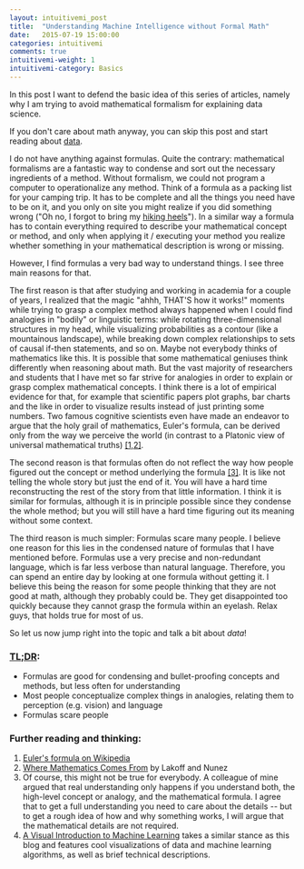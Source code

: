 ```yaml
---
layout: intuitivemi_post
title:  "Understanding Machine Intelligence without Formal Math"
date:   2015-07-19 15:00:00
categories: intuitivemi
comments: true
intuitivemi-weight: 1
intuitivemi-category: Basics
---
```


In this post I want to defend the basic idea of this series of articles, namely why I am trying to avoid mathematical formalism for explaining data science.

If you don't care about math anyway, you can skip this post and start reading about [data](/intuitivemi/2015/07/19/data-numbers-representations.html).

I do not have anything against formulas. Quite the contrary: mathematical formalisms are a fantastic way to condense and sort out the necessary ingredients of a method. Without formalism, we could not program a computer to operationalize any method. Think of a formula as a packing list for your camping trip. It has to be complete and all the things you need have to be on it, and you only on site you might realize if you did something wrong ("Oh no, I forgot to bring my [hiking heels](http://consumerist.com/2010/11/29/go-hiking-in-style-with-these-teva-high-heels/)"). In a similar way a formula has to contain everything required to describe your mathematical concept or method, and only when applying it / executing your method you realize whether something in your mathematical description is wrong or missing.

However, I find formulas a very bad way to understand things. I see three main reasons for that. 

The first reason is that after studying and working in academia for a couple of years, I realized that the magic "ahhh, THAT'S how it works!" moments while trying to grasp a complex method always happened when I could find analogies in "bodily" or linguistic terms: while rotating three-dimensional structures in my head, while visualizing probabilities as a contour (like a mountainous landscape), while breaking down complex relationships to sets of causal if-then statements, and so on. Maybe not everybody thinks of mathematics like this. It is possible that some mathematical geniuses think differently when reasoning about math. But the vast majority of researchers and students that I have met so far strive for analogies in order to explain or grasp complex mathematical concepts. I think there is a lot of empirical evidence for that, for example that scientific papers plot graphs, bar charts and the like in order to visualize results instead of just printing some numbers. Two famous cognitive scientists even have made an endeavor to argue that the holy grail of mathematics, Euler's formula, can be derived only from the way we perceive the world (in contrast to a Platonic view of universal mathematical truths) [[1,2]](#further).

The second reason is that formulas often do not reflect the way how people figured out the concept or method underlying the formula [[3]](#further). It is like not telling the whole story but just the end of it. You will have a hard time reconstructing the rest of the story from that little information. I think it is similar for formulas, although it is in principle possible since they condense the whole method; but you will still have a hard time figuring out its meaning without some context.

The third reason is much simpler: Formulas scare many people. I believe one reason for this lies in the condensed nature of formulas that I have mentioned before. Formulas use a very precise and non-redundant language, which is far less verbose than natural language. Therefore, you can spend an entire day by looking at one formula without getting it. I believe this being the reason for some people thinking that they are not good at math, although they probably could be. They get disappointed too quickly because they cannot grasp the formula within an eyelash. Relax guys, that holds true for most of us.

So let us now jump right into the topic and talk a bit about *data*!

### [TL;DR](http://de.urbandictionary.com/define.php?term=tl%3Bdr):
- Formulas are good for condensing and bullet-proofing concepts and methods, but less often for understanding
- Most people conceptualize complex things in analogies, relating them to perception (e.g. vision) and language
- Formulas scare people

### <a name="further"></a>Further reading and thinking:
1. [Euler's formula on Wikipedia](http://en.wikipedia.org/wiki/Euler's_formula)
2. [Where Mathematics Comes From](https://en.wikipedia.org/wiki/Where_Mathematics_Comes_From) by Lakoff and Nunez
3. Of course, this might not be true for everybody. A colleague of mine argued that real understanding only happens if you understand both, the high-level concept or analogy, and the mathematical formula. I agree that to get a full understanding you need to care about the details -- but to get a rough idea of how and why something works, I will argue that the mathematical details are not required.
4. [A Visual Introduction to Machine Learning](http://www.r2d3.us/visual-intro-to-machine-learning-part-1/) takes a similar stance as this blog and features cool visualizations of data and machine learning algorithms, as well as brief technical descriptions.
